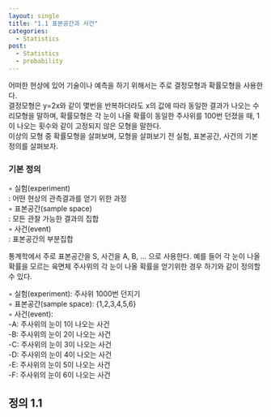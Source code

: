 ```yaml
---
layout: single
title: "1.1 표본공간과 사건"
categories:
  - Statistics
post:
  - Statistics
  - probability
---
```

어떠한 현상에 있어 기술이나 예측을 하기 위해서는 주로 결정모형과 확률모형을 사용한다.  
결정모형은 y=2x와 같이 몇번을 반복하더라도 x의 값에 따라 동일한 결과가 나오는 수리모형을 말하며, 확률모형은 각 눈이 나올 확률이 동일한 주사위를 100번 던졌을 때, 1이 나오는 횟수와 같이 고정되지 않은 모형을 말한다.  
이상의 모형 중 확률모형을 살펴보며, 모형을 살펴보기 전 실험, 표본공간, 사건의 기본 정의를 살펴보자.  
  
### 기본 정의
  
  
◦ 실험(experiment)  
  : 어떤 현상의 관측결과를 얻기 위한 과정  
◦ 표본공간(sample space)  
  : 모든 관찰 가능한 결과의 집합  
◦ 사건(event)  
  : 표본공간의 부분집합  
  
통계학에서 주로 표본공간을 S, 사건을 A, B, ... 으로 사용한다. 예를 들어 각 눈이 나올 확률을 모르는 육면체 주사위의 각 눈이 나올 확률을 얻기위한 경우 하기와 같이 정의할 수 있다.  
  
◦ 실험(experiment): 주사위 1000번 던지기  
◦ 표본공간(sample space): {1,2,3,4,5,6}  
◦ 사건(event):  
  -A: 주사위의 눈이 1이 나오는 사건  
  -B: 주사위의 눈이 2이 나오는 사건  
  -C: 주사위의 눈이 3이 나오는 사건  
  -D: 주사위의 눈이 4이 나오는 사건  
  -E: 주사위의 눈이 5이 나오는 사건  
  -F: 주사위의 눈이 6이 나오는 사건  
  
## 정의 1.1
